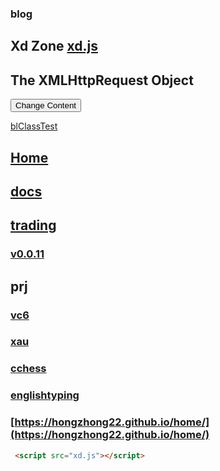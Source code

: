 ### blog
## Xd Zone [xd.js](xd.js)
<div id="debug"></div>
<div id="demo">
<h2>The XMLHttpRequest Object</h2>
<button type="button" onclick="loadDoc(songSrc(1))">Change Content</button>
</div>


[blClassTest](blClassTest.html)

## [Home](https://littleflute.github.io/blog/) 

## [docs](docs)
## [trading](trading)



### [v0.0.11](https://github.com/littleflute/blog/edit/master/README.md)
 
## prj
### [vc6](https://littleflute.github.io/vc6/)
### [xau](https://littleflute.github.io/xau/)
### [cchess](https://littleflute.github.io/cchess) 
### [englishtyping](https://shanuan.github.io/englishtyping) 
### [https://hongzhong22.github.io/home/](https://hongzhong22.github.io/home/)




 
~~~html
 <script src="xd.js"></script>
~~~
 <script src="xd.js"></script>
